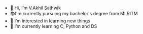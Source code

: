 - 👋 Hi, I’m V.Akhil Sathwik
- 📚I'm currently pursuing my bachelor's degree from MLRITM
- 👀 I’m interested in learning new things 
- 🌱 I’m currently learning C, Python and DS

<!---
akhils0810/akhils0810 is a ✨ special ✨ repository because its `README.md` (this file) appears on your GitHub profile.
You can click the Preview link to take a look at your changes.
--->
